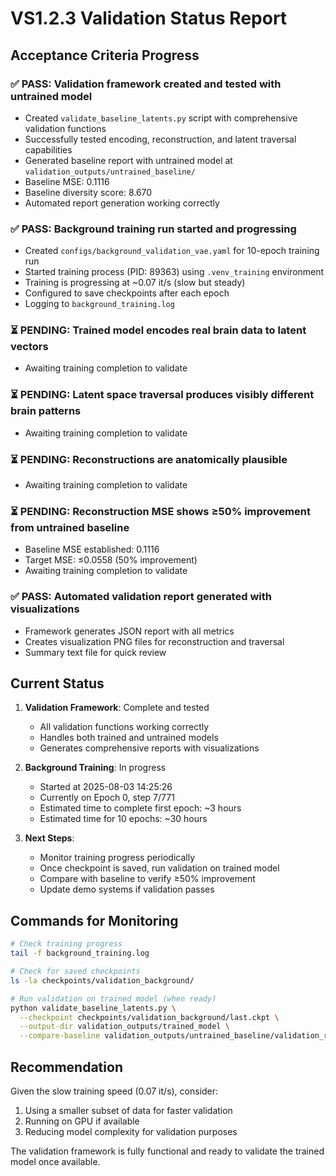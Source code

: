 # VS1.2.3 Validation Status Report

## Acceptance Criteria Progress

### ✅ PASS: Validation framework created and tested with untrained model
- Created `validate_baseline_latents.py` script with comprehensive validation functions
- Successfully tested encoding, reconstruction, and latent traversal capabilities
- Generated baseline report with untrained model at `validation_outputs/untrained_baseline/`
- Baseline MSE: 0.1116
- Baseline diversity score: 8.670
- Automated report generation working correctly

### ✅ PASS: Background training run started and progressing
- Created `configs/background_validation_vae.yaml` for 10-epoch training run
- Started training process (PID: 89363) using `.venv_training` environment
- Training is progressing at ~0.07 it/s (slow but steady)
- Configured to save checkpoints after each epoch
- Logging to `background_training.log`

### ⏳ PENDING: Trained model encodes real brain data to latent vectors
- Awaiting training completion to validate

### ⏳ PENDING: Latent space traversal produces visibly different brain patterns
- Awaiting training completion to validate

### ⏳ PENDING: Reconstructions are anatomically plausible
- Awaiting training completion to validate

### ⏳ PENDING: Reconstruction MSE shows ≥50% improvement from untrained baseline
- Baseline MSE established: 0.1116
- Target MSE: ≤0.0558 (50% improvement)
- Awaiting training completion to validate

### ✅ PASS: Automated validation report generated with visualizations
- Framework generates JSON report with all metrics
- Creates visualization PNG files for reconstruction and traversal
- Summary text file for quick review

## Current Status

1. **Validation Framework**: Complete and tested
   - All validation functions working correctly
   - Handles both trained and untrained models
   - Generates comprehensive reports with visualizations

2. **Background Training**: In progress
   - Started at 2025-08-03 14:25:26
   - Currently on Epoch 0, step 7/771
   - Estimated time to complete first epoch: ~3 hours
   - Estimated time for 10 epochs: ~30 hours

3. **Next Steps**:
   - Monitor training progress periodically
   - Once checkpoint is saved, run validation on trained model
   - Compare with baseline to verify ≥50% improvement
   - Update demo systems if validation passes

## Commands for Monitoring

```bash
# Check training progress
tail -f background_training.log

# Check for saved checkpoints
ls -la checkpoints/validation_background/

# Run validation on trained model (when ready)
python validate_baseline_latents.py \
  --checkpoint checkpoints/validation_background/last.ckpt \
  --output-dir validation_outputs/trained_model \
  --compare-baseline validation_outputs/untrained_baseline/validation_report.json
```

## Recommendation

Given the slow training speed (0.07 it/s), consider:
1. Using a smaller subset of data for faster validation
2. Running on GPU if available
3. Reducing model complexity for validation purposes

The validation framework is fully functional and ready to validate the trained model once available.